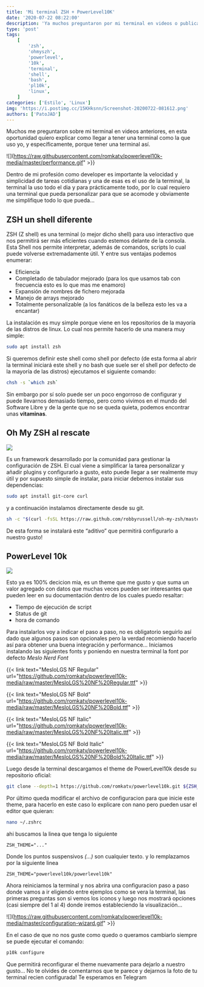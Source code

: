 ```yaml
---
title: 'Mi terminal ZSH + PowerLevel10K'
date: '2020-07-22 08:22:00'
description: 'Ya muchos preguntaron por mi terminal en videos o publicaciones asi que despues de tanta demora decidi compartirla'
type: 'post'
tags:
    [
        'zsh',
        'ohmyszh',
        'powerlevel',
        '10k',
        'terminal',
        'shell',
        'bash',
        'pl10k',
        'linux',
    ]
categories: ['Estilo', 'Linux']
img: 'https://i.postimg.cc/15KHksnn/Screenshot-20200722-081612.png'
authors: ['PatoJAD']
---
```


Muchos me preguntaron sobre mi terminal en videos anteriores, en esta oportunidad quiero explicar como llegar a tener una terminal como la que uso yo, y específicamente, porque tener una terminal así.

![](https://raw.githubusercontent.com/romkatv/powerlevel10k-media/master/performance.gif" >}}

Dentro de mi profesión como developer es importante la velocidad y simplicidad de tareas cotidianas y una de esas es el uso de la terminal, la terminal la uso todo el dia y para prácticamente todo, por lo cual requiero una terminal que pueda personalizar para que se acomode y obviamente me simplifique todo lo que pueda…

## ZSH un shell diferente

ZSH (Z shell) es una terminal (o mejor dicho shell) para uso interactivo que nos permitirá ser más eficientes cuando estemos delante de la consola. Esta Shell nos permite interpretar, además de comandos, scripts lo cual puede volverse extremadamente útil. Y entre sus ventajas podemos enumerar:

-   Eficiencia
-   Completado de tabulador mejorado (para los que usamos tab con frecuencia esto es lo que mas me enamoro)
-   Expansión de nombres de fichero mejorada
-   Manejo de arrays mejorado
-   Totalmente personalizable (a los fanáticos de la belleza esto les va a encantar)

La instalación es muy simple porque viene en los repositorios de la mayoría de las distros de linux. Lo cual nos permite hacerlo de una manera muy simple:

```bash
sudo apt install zsh
```

Si queremos definir este shell como shell por defecto (de esta forma al abrir la terminal iniciará este shell y no bash que suele ser el shell por defecto de la mayoría de las distros) ejecutamos el siguiente comando:

```bash
chsh -s `which zsh`
```

Sin embargo por sí solo puede ser un poco engorroso de configurar y puede llevarnos demasiado tiempo, pero como vivimos en el mundo del Software Libre y de la gente que no se queda quieta, podemos encontrar unas **vitaminas**.

## Oh My ZSH al rescate

![](https://www.ivaylopavlov.com/wp-content/uploads/2017/04/Screenshot-2017-04-30-00.43.48.png)

Es un framework desarrollado por la comunidad para gestionar la configuración de ZSH. El cual viene a simplificar la tarea personalizar y añadir plugins y configurarlo a gusto, esto puede llegar a ser realmente muy útil y por supuesto simple de instalar, para iniciar debemos instalar sus dependencias:

```bash
sudo apt install git-core curl
```

y a continuación instalamos directamente desde su git.

```bash
sh -c "$(curl -fsSL https://raw.github.com/robbyrussell/oh-my-zsh/master/tools/install.sh)"
```

De esta forma se instalará este “aditivo” que permitirá configurarlo a nuestro gusto!

## PowerLevel 10k

![](https://raw.githubusercontent.com/romkatv/powerlevel10k-media/master/prompt-styles-high-contrast.png)

Esto ya es 100% decicion mia, es un theme que me gusto y que suma un valor agregado con datos que muchas veces pueden ser interesantes que pueden leer en su documentación dentro de los cuales puedo resaltar:

-   Tiempo de ejecución de script
-   Status de git
-   hora de comando

Para instalarlos voy a indicar el paso a paso, no es obligatorio seguirlo así dado que algunos pasos son opcionales pero la verdad recomiendo hacerlo así para obtener una buena integración y performance… Iniciamos instalando las siguientes fonts y poniendo en nuestra terminal la font por defecto _Meslo Nerd Font_

{{< link text="MesloLGS NF Regular" url="https://github.com/romkatv/powerlevel10k-media/raw/master/MesloLGS%20NF%20Regular.ttf" >}}

{{< link text="MesloLGS NF Bold" url="https://github.com/romkatv/powerlevel10k-media/raw/master/MesloLGS%20NF%20Bold.ttf" >}}

{{< link text="MesloLGS NF Italic" url="https://github.com/romkatv/powerlevel10k-media/raw/master/MesloLGS%20NF%20Italic.ttf" >}}

{{< link text="MesloLGS NF Bold Italic" url="https://github.com/romkatv/powerlevel10k-media/raw/master/MesloLGS%20NF%20Bold%20Italic.ttf" >}}

Luego desde la terminal descargamos el theme de PowerLevel10k desde su repositorio oficial:

```bash
git clone --depth=1 https://github.com/romkatv/powerlevel10k.git ${ZSH_CUSTOM:-$HOME/.oh-my-zsh/custom}/themes/powerlevel10k
```

Por último queda modificar el archivo de configuracion para que inicie este theme, para hacerlo en este caso lo explicare con nano pero pueden usar el editor que quieran:

```bash
nano ~/.zshrc
```

ahi buscamos la linea que tenga lo siguiente

```
ZSH_THEME="..."
```

Donde los puntos suspensivos _(...)_ son cualquier texto. y lo remplazamos por la siguiente linea

```
ZSH_THEME="powerlevel10k/powerlevel10k"
```

Ahora reiniciamos la terminal y nos abrira una configuracion paso a paso donde vamos a ir eligiendo entre ejemplos como se vera la terminal, las primeras preguntas son si vemos los iconos y luego nos mostrará opciones (casi siempre del 1 al 4) donde iremos estableciendo la visualización…

![](https://raw.githubusercontent.com/romkatv/powerlevel10k-media/master/configuration-wizard.gif" >}}

En el caso de que no nos guste como quedo o queramos cambiarlo siempre se puede ejecutar el comando:

```bash
p10k configure
```

Que permitirá reconfigurar el theme nuevamente para dejarlo a nuestro gusto... No te olvides de comentarnos que te parece y dejarnos la foto de tu terminal recien configurada! Te esperamos en Telegram
